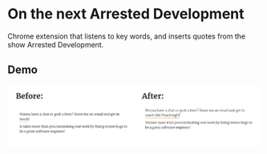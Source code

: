 # On the next Arrested Development

Chrome extension that listens to key words, and inserts quotes from the show Arrested Development.

## Demo
![demo](https://github.com/ArelySkywalker/Arrested-Development-Extension/blob/master/demo.png)